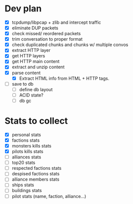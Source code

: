 # Dev plan

- [x] tcpdump/libpcap + zlib and intercept traffic
- [x] eliminate DUP packets
- [x] check missed/ reordered packets
- [x] trim conversation to proper format
- [x] check duplicated chunks and chunks w/ multiple convos
- [x] extract HTTP layer
- [x] get HTTP layers
- [x] get HTTP main content
- [x] extract and unzip content
- [x] parse content
  - [x] Extract HTML info from HTML + HTTP tags.
- [ ] save to db
  - [ ] define db layout
  - [ ] ACID state?
  - [ ] db gc

# Stats to collect

- [x] personal stats
- [x] factions stats
- [x] monsters kills stats
- [x] pilots kills stats
- [ ] alliances stats
- [ ] top20 stats
- [ ] respected factions stats
- [ ] despised factions stats
- [ ] alliance members stats
- [ ] ships stats
- [ ] buildings stats
- [ ] pilot stats (name, faction, alliance...)
